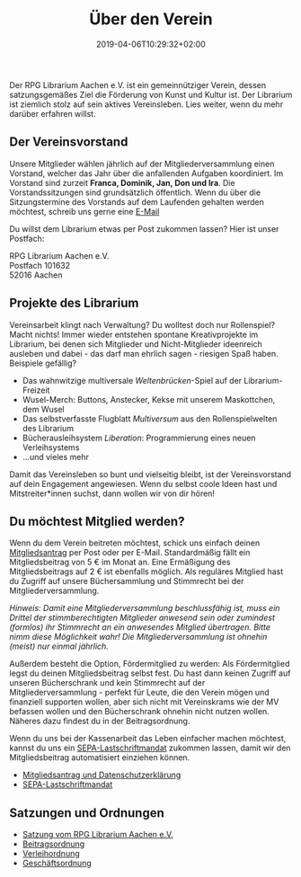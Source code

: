 ﻿---
title: "Über den Verein"
date: 2019-04-06T10:29:32+02:00
draft: false
menu:
  main:
    weight: 400
---

Der RPG Librarium Aachen e.V. ist ein gemeinnütziger Verein, dessen satzungsgemäßes Ziel die Förderung von Kunst und Kultur ist. Der Librarium ist ziemlich stolz auf sein aktives Vereinsleben. Lies weiter, wenn du mehr darüber erfahren willst. 

## Der Vereinsvorstand
Unsere Mitglieder wählen jährlich auf der Mitgliederversammlung einen Vorstand, welcher das Jahr über die anfallenden Aufgaben koordiniert. Im Vorstand sind zurzeit  **Franca, Dominik, Jan, Don und Ira**. Die Vorstandssitzungen sind grundsätzlich öffentlich.  Wenn du über die Sitzungstermine des Vorstands auf dem Laufenden gehalten werden möchtest, schreib uns gerne eine [E-Mail](mailto:vorstand@rpg-librarium.de)  

Du willst dem Librarium etwas per Post zukommen lassen? Hier ist unser Postfach:

RPG Librarium Aachen e.V.  
Postfach 101632  
52016 Aachen

## Projekte des Librarium
Vereinsarbeit klingt nach Verwaltung? Du wolltest doch nur Rollenspiel? Macht nichts! Immer wieder entstehen spontane Kreativprojekte im Librarium, bei denen sich Mitglieder und Nicht-Mitglieder ideenreich ausleben und dabei - das darf man ehrlich sagen - riesigen Spaß haben. Beispiele gefällig?

* Das wahnwitzige multiversale *Weltenbrücken*-Spiel auf der Librarium-Freizeit
* Wusel-Merch: Buttons, Anstecker, Kekse mit unserem Maskottchen, dem Wusel
* Das selbstverfasste Flugblatt *Multiversum* aus den Rollenspielwelten des Librarium 
* Bücherausleihsystem *Liberation*: Programmierung eines neuen Verleihsystems  
* ...und vieles mehr

Damit das Vereinsleben so bunt und vielseitig bleibt, ist der Vereinsvorstand auf dein Engagement angewiesen. Wenn du selbst coole Ideen hast und Mitstreiter*innen suchst, dann wollen wir von dir hören!

## Du möchtest Mitglied werden?
Wenn du dem Verein beitreten möchtest, schick uns einfach deinen [Mitgliedsantrag](/files/Mitgliedsantrag_Datenschutzerklärung.pdf) per Post oder per E-Mail. Standardmäßig fällt ein Mitgliedsbeitrag von 5 € im Monat an. Eine Ermäßigung des Mitgliedsbeitrags auf 2 € ist ebenfalls möglich. Als reguläres Mitglied hast du Zugriff auf unsere Büchersammlung und Stimmrecht bei der Mitgliederversammlung. 

*Hinweis: Damit eine Mitgliederversammlung beschlussfähig ist, muss ein Drittel der stimmberechtigten Mitglieder anwesend sein oder zumindest (formlos) ihr Stimmrecht an ein anwesendes Mitglied übertragen. Bitte nimm diese Möglichkeit wahr! Die Mitgliederversammlung ist ohnehin (meist) nur einmal jährlich.*

Außerdem besteht die Option, Fördermitglied zu werden: Als Fördermitglied legst du deinen Mitgliedsbeitrag selbst fest. Du hast dann keinen Zugriff auf unseren Bücherschrank und kein Stimmrecht auf der Mitgliederversammlung - perfekt für Leute, die den Verein mögen und finanziell supporten wollen, aber sich nicht mit Vereinskrams wie der MV befassen wollen und den Bücherschrank ohnehin nicht nutzen wollen. Näheres dazu findest du in der Beitragsordnung. 

Wenn du uns bei der Kassenarbeit das Leben einfacher machen möchtest, kannst du uns ein [SEPA-Lastschriftmandat](/files/SEPA_Mandat.pdf) zukommen lassen, damit wir den Mitgliedsbeitrag automatisiert einziehen können.  

- [Mitgliedsantrag und Datenschutzerklärung](/files/Mitgliedsantrag_Datenschutzerklärung.pdf)
- [SEPA-Lastschriftmandat](/files/SEPA_Mandat.pdf)

## Satzungen und Ordnungen
- [Satzung vom RPG Librarium Aachen e.V.](/files/Satzung_RPG_Librarium_Aachen.pdf)
- [Beitragsordnung](/files/Beitragsordnung.pdf)
- [Verleihordnung](/files/Verleihordnung.pdf)
- [Geschäftsordnung](/files/Geschäftsordnung.pdf)
